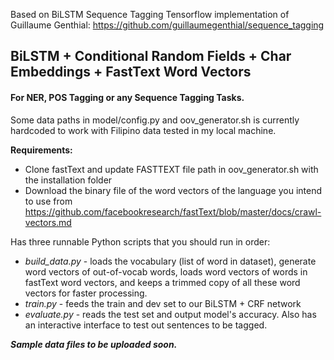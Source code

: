 Based on BiLSTM Sequence Tagging Tensorflow implementation of Guillaume Genthial:
https://github.com/guillaumegenthial/sequence_tagging


## BiLSTM + Conditional Random Fields + Char Embeddings + FastText Word Vectors 
#### For NER, POS Tagging or any Sequence Tagging Tasks.
Some data paths in model/config.py and oov_generator.sh is currently hardcoded to work with Filipino data tested in my local machine.

**Requirements:**
- Clone fastText and update FASTTEXT file path in oov_generator.sh with the installation folder
- Download the binary file of the word vectors of the language you intend to use from https://github.com/facebookresearch/fastText/blob/master/docs/crawl-vectors.md

Has three runnable Python scripts that you should run in order:
- *build_data.py* - loads the vocabulary (list of word in dataset), generate word vectors of out-of-vocab words, loads word vectors of words in fastText word vectors, and keeps a trimmed copy of all these word vectors for faster processing.
- *train.py* - feeds the train and dev set to our BiLSTM + CRF network
- *evaluate.py* - reads the test set and output model's accuracy. Also has an interactive interface to test out sentences to be tagged.

**_Sample data files to be uploaded soon._**
